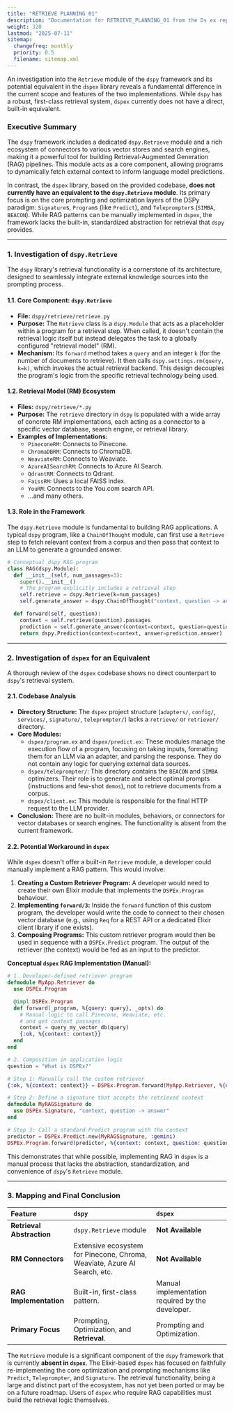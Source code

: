 ```yaml
---
title: "RETRIEVE PLANNING 01"
description: "Documentation for RETRIEVE_PLANNING_01 from the Ds ex repository."
weight: 320
lastmod: "2025-07-11"
sitemap:
  changefreq: monthly
  priority: 0.5
  filename: sitemap.xml
---
```


An investigation into the `Retrieve` module of the `dspy` framework and its potential equivalent in the `dspex` library reveals a fundamental difference in the current scope and features of the two implementations. While `dspy` has a robust, first-class retrieval system, `dspex` currently does not have a direct, built-in equivalent.

### Executive Summary

The `dspy` framework includes a dedicated `dspy.Retrieve` module and a rich ecosystem of connectors to various vector stores and search engines, making it a powerful tool for building Retrieval-Augmented Generation (RAG) pipelines. This module acts as a core component, allowing programs to dynamically fetch external context to inform language model predictions.

In contrast, the `dspex` library, based on the provided codebase, **does not currently have an equivalent to the `dspy.Retrieve` module**. Its primary focus is on the core prompting and optimization layers of the DSPy paradigm: `Signature`s, `Program`s (like `Predict`), and `Teleprompter`s (`SIMBA`, `BEACON`). While RAG patterns can be manually implemented in `dspex`, the framework lacks the built-in, standardized abstraction for retrieval that `dspy` provides.

---

### 1. Investigation of `dspy.Retrieve`

The `dspy` library's retrieval functionality is a cornerstone of its architecture, designed to seamlessly integrate external knowledge sources into the prompting process.

#### 1.1. Core Component: `dspy.Retrieve`

-   **File:** `dspy/retrieve/retrieve.py`
-   **Purpose:** The `Retrieve` class is a `dspy.Module` that acts as a placeholder within a program for a retrieval step. When called, it doesn't contain the retrieval logic itself but instead delegates the task to a globally configured "retrieval model" (RM).
-   **Mechanism:** Its `forward` method takes a `query` and an integer `k` (for the number of documents to retrieve). It then calls `dspy.settings.rm(query, k=k)`, which invokes the actual retrieval backend. This design decouples the program's logic from the specific retrieval technology being used.

#### 1.2. Retrieval Model (RM) Ecosystem

-   **Files:** `dspy/retrieve/*.py`
-   **Purpose:** The `retrieve` directory in `dspy` is populated with a wide array of concrete RM implementations, each acting as a connector to a specific vector database, search engine, or retrieval library.
-   **Examples of Implementations:**
    -   `PineconeRM`: Connects to Pinecone.
    -   `ChromaDBRM`: Connects to ChromaDB.
    -   `WeaviateRM`: Connects to Weaviate.
    -   `AzureAISearchRM`: Connects to Azure AI Search.
    -   `QdrantRM`: Connects to Qdrant.
    -   `FaissRM`: Uses a local FAISS index.
    -   `YouRM`: Connects to the You.com search API.
    -   ...and many others.

#### 1.3. Role in the Framework

The `dspy.Retrieve` module is fundamental to building RAG applications. A typical `dspy` program, like a `ChainOfThought` module, can first use a `Retrieve` step to fetch relevant context from a corpus and then pass that context to an LLM to generate a grounded answer.

```python
# Conceptual dspy RAG program
class RAG(dspy.Module):
  def __init__(self, num_passages=3):
    super().__init__()
    # The program explicitly includes a retrieval step
    self.retrieve = dspy.Retrieve(k=num_passages)
    self.generate_answer = dspy.ChainOfThought("context, question -> answer")

  def forward(self, question):
    context = self.retrieve(question).passages
    prediction = self.generate_answer(context=context, question=question)
    return dspy.Prediction(context=context, answer=prediction.answer)
```

---

### 2. Investigation of `dspex` for an Equivalent

A thorough review of the `dspex` codebase shows no direct counterpart to `dspy`'s retrieval system.

#### 2.1. Codebase Analysis

-   **Directory Structure:** The `dspex` project structure (`adapters/`, `config/`, `services/`, `signature/`, `teleprompter/`) lacks a `retrieve/` or `retriever/` directory.
-   **Core Modules:**
    -   `dspex/program.ex` and `dspex/predict.ex`: These modules manage the execution flow of a program, focusing on taking inputs, formatting them for an LLM via an adapter, and parsing the response. They do not contain any logic for querying external data sources.
    -   `dspex/teleprompter/`: This directory contains the `BEACON` and `SIMBA` optimizers. Their role is to generate and select optimal prompts (instructions and few-shot `demos`), not to retrieve documents from a corpus.
    -   `dspex/client.ex`: This module is responsible for the final HTTP request to the LLM provider.
-   **Conclusion:** There are no built-in modules, behaviors, or connectors for vector databases or search engines. The functionality is absent from the current framework.

#### 2.2. Potential Workaround in `dspex`

While `dspex` doesn't offer a built-in `Retrieve` module, a developer could manually implement a RAG pattern. This would involve:

1.  **Creating a Custom Retriever Program:** A developer would need to create their own Elixir module that implements the `DSPEx.Program` behaviour.
2.  **Implementing `forward/3`:** Inside the `forward` function of this custom program, the developer would write the code to connect to their chosen vector database (e.g., using `Req` for a REST API or a dedicated Elixir client library if one exists).
3.  **Composing Programs:** This custom retriever program would then be used in sequence with a `DSPEx.Predict` program. The output of the retriever (the context) would be fed as an input to the predictor.

**Conceptual `dspex` RAG Implementation (Manual):**

```elixir
# 1. Developer-defined retriever program
defmodule MyApp.Retriever do
  use DSPEx.Program

  @impl DSPEx.Program
  def forward(_program, %{query: query}, _opts) do
    # Manual logic to call Pinecone, Weaviate, etc.
    # and get context passages.
    context = query_my_vector_db(query)
    {:ok, %{context: context}}
  end
end

# 2. Composition in application logic
question = "What is DSPEx?"

# Step 1: Manually call the custom retriever
{:ok, %{context: context}} = DSPEx.Program.forward(MyApp.Retriever, %{query: question})

# Step 2: Define a signature that accepts the retrieved context
defmodule MyRAGSignature do
  use DSPEx.Signature, "context, question -> answer"
end

# Step 3: Call a standard Predict program with the context
predictor = DSPEx.Predict.new(MyRAGSignature, :gemini)
DSPEx.Program.forward(predictor, %{context: context, question: question})
```

This demonstrates that while possible, implementing RAG in `dspex` is a manual process that lacks the abstraction, standardization, and convenience of `dspy`'s `Retrieve` module.

---

### 3. Mapping and Final Conclusion

| Feature | `dspy` | `dspex` |
| :--- | :--- | :--- |
| **Retrieval Abstraction** | `dspy.Retrieve` module | **Not Available** |
| **RM Connectors**| Extensive ecosystem for Pinecone, Chroma, Weaviate, Azure AI Search, etc. | **Not Available** |
| **RAG Implementation**| Built-in, first-class pattern. | Manual implementation required by the developer. |
| **Primary Focus**| Prompting, Optimization, and **Retrieval**. | Prompting and Optimization. |

The `Retrieve` module is a significant component of the `dspy` framework that is currently **absent in `dspex`**. The Elixir-based `dspex` has focused on faithfully re-implementing the core optimization and prompting mechanisms like `Predict`, `Teleprompter`, and `Signature`. The retrieval functionality, being a large and distinct part of the ecosystem, has not yet been ported or may be on a future roadmap. Users of `dspex` who require RAG capabilities must build the retrieval logic themselves.
